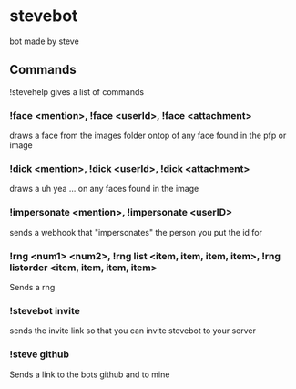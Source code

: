 # stevebot


bot made by steve


 ## Commands

!stevehelp
gives a list of commands

### !face \<mention\>, !face \<userId\>, !face \<attachment\>
draws a face from the images folder ontop of any face found in the pfp or image

### !dick \<mention>, !dick \<userId>, !dick \<attachment>
draws a uh yea ... on any faces found in the image

### !impersonate \<mention>, !impersonate \<userID>
sends a webhook that "impersonates" the person you put the id for

### !rng \<num1> \<num2>, !rng list \<item, item, item, item>, !rng listorder \<item, item, item, item>
Sends a rng 

### !stevebot invite
sends the invite link so that you can invite stevebot to your server

### !steve github
Sends a link to the bots github and to mine